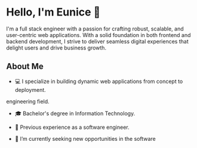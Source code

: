 
# Hello, I'm Eunice 👋



I'm a full stack engineer with a passion for crafting robust, scalable, and user-centric web applications. With a solid foundation in both frontend and backend development, I strive to deliver seamless digital experiences that delight users and drive business growth.



## About Me

- 💻 I specialize in building dynamic web applications from concept to deployment.

engineering field.

- 🎓 Bachelor's degree in Information Technology.

- 💼 Previous experience as a software engineer.

- 🔭 I’m currently seeking new opportunities in the software 
